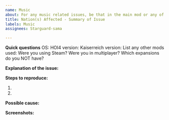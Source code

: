 ```yaml
---
name: Music
about: For any music related issues, be that in the main mod or any of the music submods
title: Nation(s) Affected - Summary of Issue
labels: Music
assignees: Starguard-sama

---
```


**Quick questions**
OS:
HOI4 version:
Kaiserreich version:
List any other mods used:
Were you using Steam?
Were you in multiplayer?
Which expansions do you NOT have?

**Explanation of the issue:**


**Steps to reproduce:**

1.

2.

**Possible cause:**


**Screenshots:**
